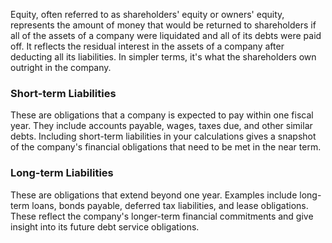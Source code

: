 Equity, often referred to as shareholders' equity or owners' equity, represents the amount of money that would be returned to shareholders if all of the assets of a company were liquidated and all of its debts were paid off. It reflects the residual interest in the assets of a company after deducting all its liabilities. In simpler terms, it's what the shareholders own outright in the company.


### Short-term Liabilities

These are obligations that a company is expected to pay within one fiscal year. They include accounts payable, wages, taxes due, and other similar debts. Including short-term liabilities in your calculations gives a snapshot of the company's financial obligations that need to be met in the near term.

### Long-term Liabilities

These are obligations that extend beyond one year. Examples include long-term loans, bonds payable, deferred tax liabilities, and lease obligations. These reflect the company's longer-term financial commitments and give insight into its future debt service obligations.